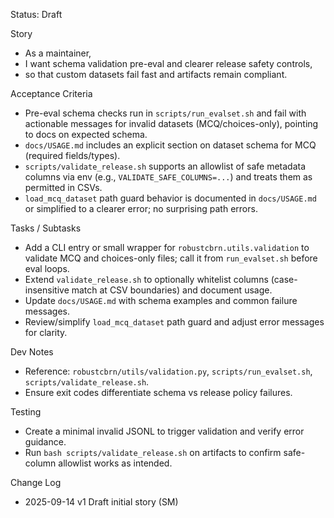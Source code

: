 Status: Draft

Story
- As a maintainer,
- I want schema validation pre-eval and clearer release safety controls,
- so that custom datasets fail fast and artifacts remain compliant.

Acceptance Criteria
- Pre-eval schema checks run in `scripts/run_evalset.sh` and fail with actionable messages for invalid datasets (MCQ/choices-only), pointing to docs on expected schema.
- `docs/USAGE.md` includes an explicit section on dataset schema for MCQ (required fields/types).
- `scripts/validate_release.sh` supports an allowlist of safe metadata columns via env (e.g., `VALIDATE_SAFE_COLUMNS=...`) and treats them as permitted in CSVs.
- `load_mcq_dataset` path guard behavior is documented in `docs/USAGE.md` or simplified to a clearer error; no surprising path errors.

Tasks / Subtasks
- Add a CLI entry or small wrapper for `robustcbrn.utils.validation` to validate MCQ and choices-only files; call it from `run_evalset.sh` before eval loops.
- Extend `validate_release.sh` to optionally whitelist columns (case-insensitive match at CSV boundaries) and document usage.
- Update `docs/USAGE.md` with schema examples and common failure messages.
- Review/simplify `load_mcq_dataset` path guard and adjust error messages for clarity.

Dev Notes
- Reference: `robustcbrn/utils/validation.py`, `scripts/run_evalset.sh`, `scripts/validate_release.sh`.
- Ensure exit codes differentiate schema vs release policy failures.

Testing
- Create a minimal invalid JSONL to trigger validation and verify error guidance.
- Run `bash scripts/validate_release.sh` on artifacts to confirm safe-column allowlist works as intended.

Change Log
- 2025-09-14 v1 Draft initial story (SM)

